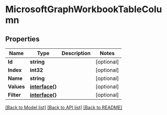 # MicrosoftGraphWorkbookTableColumn

## Properties

Name | Type | Description | Notes
------------ | ------------- | ------------- | -------------
**Id** | **string** |  | [optional] 
**Index** | **int32** |  | [optional] 
**Name** | **string** |  | [optional] 
**Values** | [**interface{}**](.md) |  | [optional] 
**Filter** | [**interface{}**](.md) |  | [optional] 

[[Back to Model list]](../README.md#documentation-for-models) [[Back to API list]](../README.md#documentation-for-api-endpoints) [[Back to README]](../README.md)


